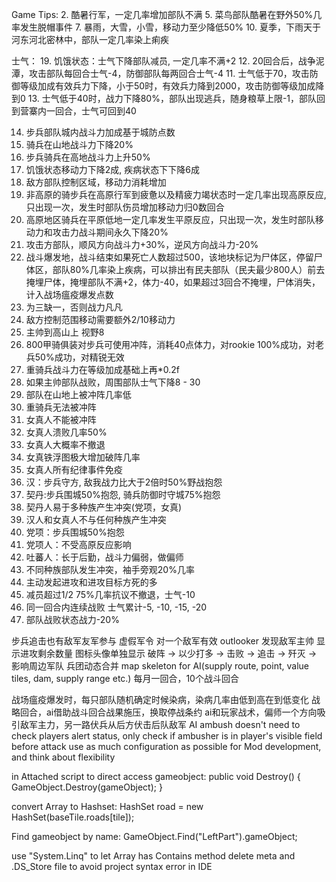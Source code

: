 Game Tips:
2. 酷暑行军，一定几率增加部队不满
5. 菜鸟部队酷暑在野外50%几率发生脱帽事件
7. 暴雨，大雪，小雪，移动力至少降低50%
10. 夏季，下雨天于河东河北密林中，部队一定几率染上痢疾

士气：
19. 饥饿状态：士气下降部队减员, 一定几率不满+2
12. 20回合后，战争泥潭，攻击部队每回合士气-4，防御部队每两回合士气-4
11. 士气低于70，攻击防御等级加成有效兵力下降，小于50时，有效兵力降到2000，攻击防御等级加成降到0
13. 士气低于40时，战力下降80%，部队出现逃兵，随身粮草上限-1，部队回到营寨内一回合，士气可回到40

14. 步兵部队城内战斗力加成基于城防点数
15. 骑兵在山地战斗力下降20%
16. 步兵骑兵在高地战斗力上升50%
17. 饥饿状态移动力下降2成, 疾病状态下下降6成
20. 敌方部队控制区域，移动力消耗增加
23. 非高原的骑步兵在高原行军到疲惫以及精疲力竭状态时一定几率出现高原反应, 只出现一次，发生时部队伤员增加移动力归0数回合
24. 高原地区骑兵在平原低地一定几率发生平原反应，只出现一次，发生时部队移动力和攻击力战斗期间永久下降20%
27. 攻击方部队，顺风方向战斗力+30%，逆风方向战斗力-20%
28. 战斗爆发地，战斗结束如果死亡人数超过500，该地块标记为尸体区，停留尸体区，部队80%几率染上疾病，可以排出有民夫部队（民夫最少800人）前去掩埋尸体，掩埋部队不满+2，体力-40，如果超过3回合不掩埋，尸体消失，计入战场瘟疫爆发点数
29. 为三缺一，否则战力凡凡
31. 敌方控制范围移动需要额外2/10移动力
33. 主帅到高山上 视野8
35. 800甲骑俱装对步兵可使用冲阵，消耗40点体力，对rookie 100%成功，对老兵50%成功，对精锐无效
36. 重骑兵战斗力在等级加成基础上再*0.2f
36. 如果主帅部队战败，周围部队士气下降8 - 30
37. 部队在山地上被冲阵几率低
38. 重骑兵无法被冲阵
39. 女真人不能被冲阵
40. 女真人溃败几率50%
41. 女真人大概率不撤退
42. 女真铁浮图极大增加破阵几率
43. 女真人所有纪律事件免疫
44. 汉：步兵守方, 敌我战力比大于2倍时50%野战抱怨
45. 契丹:步兵围城50%抱怨, 骑兵防御时守城75%抱怨
46. 契丹人易于多种族产生冲突(党项，女真)
46. 汉人和女真人不与任何种族产生冲突
46. 党项：步兵围城50%抱怨
44. 党项人：不受高原反应影响
45. 吐蕃人：长于后勤，战斗力偏弱，做偏师
43. 不同种族部队发生冲突，袖手旁观20%几率
46. 主动发起进攻和进攻目标方死的多
47. 减员超过1/2 75%几率抗议不撤退，士气-10
48. 同一回合内连续战败 士气累计-5, -10, -15, -20
49. 部队战败状态战力-20%

步兵追击也有敌军友军参与
虚假军令 对一个敌军有效
outlooker 发现敌军主帅
显示进攻剩余数量
图标头像单独显示
破阵 -> 以少打多 -> 击败 -> 追击 -> 歼灭 -> 影响周边军队
兵团动态合并
map skeleton for AI(supply route, point, value tiles, dam, supply range etc.)
每月一回合，10个战斗回合

战场瘟疫爆发时，每只部队随机确定时候染病，染病几率由低到高在到低变化
战略回合，ai借助战斗回合战果施压，换取停战条约
ai和玩家战术，偏师一个方向吸引敌军主力，另一路伏兵从后方伏击后队敌军
AI ambush doesn't need to check players alert status, only check if ambusher is in player's visible field before attack
use as much configuration as possible for Mod development, and think about flexibility

in Attached script to direct access gameobject:
 public void Destroy()
  {
    GameObject.Destroy(gameObject);
  }

convert Array to Hashset:
HashSet<Tile> road = new HashSet<Tile>(baseTile.roads[tile]);

Find gameobject by name:
 GameObject.Find("LeftPart").gameObject;

use "System.Linq" to let Array has Contains method
delete meta and .DS_Store file to avoid project syntax error in IDE